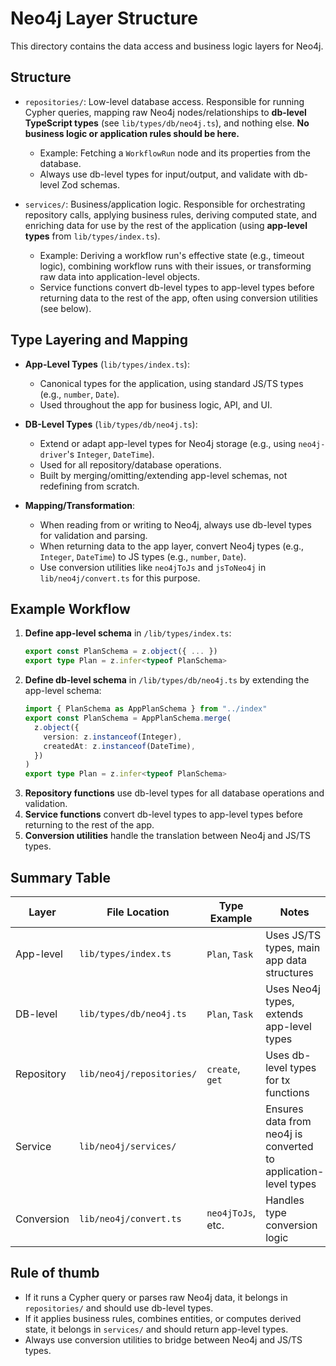 # Neo4j Layer Structure

This directory contains the data access and business logic layers for Neo4j.

## Structure

- `repositories/`: Low-level database access. Responsible for running Cypher queries, mapping raw Neo4j nodes/relationships to **db-level TypeScript types** (see `lib/types/db/neo4j.ts`), and nothing else. **No business logic or application rules should be here.**

  - Example: Fetching a `WorkflowRun` node and its properties from the database.
  - Always use db-level types for input/output, and validate with db-level Zod schemas.

- `services/`: Business/application logic. Responsible for orchestrating repository calls, applying business rules, deriving computed state, and enriching data for use by the rest of the application (using **app-level types** from `lib/types/index.ts`).
  - Example: Deriving a workflow run's effective state (e.g., timeout logic), combining workflow runs with their issues, or transforming raw data into application-level objects.
  - Service functions convert db-level types to app-level types before returning data to the rest of the app, often using conversion utilities (see below).

## Type Layering and Mapping

- **App-Level Types** (`lib/types/index.ts`):

  - Canonical types for the application, using standard JS/TS types (e.g., `number`, `Date`).
  - Used throughout the app for business logic, API, and UI.

- **DB-Level Types** (`lib/types/db/neo4j.ts`):

  - Extend or adapt app-level types for Neo4j storage (e.g., using `neo4j-driver`'s `Integer`, `DateTime`).
  - Used for all repository/database operations.
  - Built by merging/omitting/extending app-level schemas, not redefining from scratch.

- **Mapping/Transformation**:
  - When reading from or writing to Neo4j, always use db-level types for validation and parsing.
  - When returning data to the app layer, convert Neo4j types (e.g., `Integer`, `DateTime`) to JS types (e.g., `number`, `Date`).
  - Use conversion utilities like `neo4jToJs` and `jsToNeo4j` in `lib/neo4j/convert.ts` for this purpose.

## Example Workflow

1. **Define app-level schema** in `/lib/types/index.ts`:
   ```ts
   export const PlanSchema = z.object({ ... })
   export type Plan = z.infer<typeof PlanSchema>
   ```
2. **Define db-level schema** in `/lib/types/db/neo4j.ts` by extending the app-level schema:
   ```ts
   import { PlanSchema as AppPlanSchema } from "../index"
   export const PlanSchema = AppPlanSchema.merge(
     z.object({
       version: z.instanceof(Integer),
       createdAt: z.instanceof(DateTime),
     })
   )
   export type Plan = z.infer<typeof PlanSchema>
   ```
3. **Repository functions** use db-level types for all database operations and validation.
4. **Service functions** convert db-level types to app-level types before returning to the rest of the app.
5. **Conversion utilities** handle the translation between Neo4j and JS/TS types.

## Summary Table

| Layer      | File Location             | Type Example      | Notes                                                           |
| ---------- | ------------------------- | ----------------- | --------------------------------------------------------------- |
| App-level  | `lib/types/index.ts`      | `Plan`, `Task`    | Uses JS/TS types, main app data structures                      |
| DB-level   | `lib/types/db/neo4j.ts`   | `Plan`, `Task`    | Uses Neo4j types, extends app-level types                       |
| Repository | `lib/neo4j/repositories/` | `create`, `get`   | Uses db-level types for tx functions                            |
| Service    | `lib/neo4j/services/`     |                   | Ensures data from neo4j is converted to application-level types |
| Conversion | `lib/neo4j/convert.ts`    | `neo4jToJs`, etc. | Handles type conversion logic                                   |

## Rule of thumb

- If it runs a Cypher query or parses raw Neo4j data, it belongs in `repositories/` and should use db-level types.
- If it applies business rules, combines entities, or computes derived state, it belongs in `services/` and should return app-level types.
- Always use conversion utilities to bridge between Neo4j and JS/TS types.
